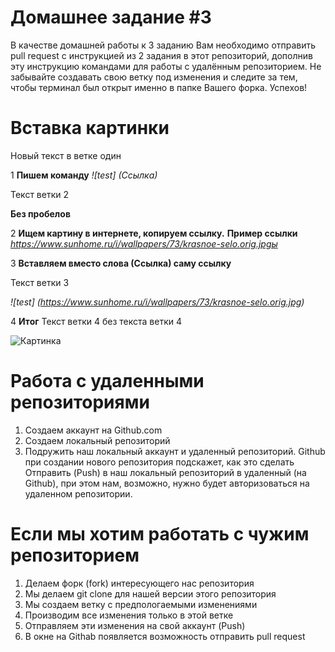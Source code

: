 # Домашнее задание #3

В качестве домашней работы к 3 заданию Вам необходимо отправить pull request с инструкцией из 2 задания в этот репозиторий, дополнив эту инструкцию командами для работы с удалённым репозиторием. Не забывайте создавать свою ветку под изменения и следите за тем, чтобы терминал был открыт именно в папке Вашего форка. Успехов!
# Вставка картинки 
Новый текст в ветке один

1 **Пишем команду**
*![test] (Ссылка)*

Текст ветки 2

**Без пробелов**

2 **Ищем картину в интернете, копируем ссылку.**
**Пример ссылки**
*https://www.sunhome.ru/i/wallpapers/73/krasnoe-selo.orig.jpgы*

3 **Вставляем вместо слова (Ссылка) саму ссылку**

Текст ветки 3


*![test] (https://www.sunhome.ru/i/wallpapers/73/krasnoe-selo.orig.jpg)*

4 **Итог**
Текст ветки 4
без текста ветки 4

![Картинка](https://www.sunhome.ru/i/wallpapers/73/krasnoe-selo.orig.jpg)

# Работа с удаленными репозиториями
1. Создаем аккаунт на Github.com
2. Создаем локальный репозиторий
3. Подружить наш локальный аккаунт и удаленный репозиторий. Github при создании нового репозитория подскажет, как это сделать
Отправить (Push) в наш локальный репозиторий в удаленный (на Github), при этом нам, возможно, нужно будет авторизоваться на удаленном репозитории.
# Если мы хотим работать с чужим репозиторием 
1. Делаем форк (fork) интересующего нас репозитория
2. Мы делаем git clone для нашей версии этого репозитория
3. Мы создаем ветку с предпологаемыми изменениями
4. Производим все изменения только в этой ветке
5. Отправляем эти изменения на свой аккаунт (Push) 
6. В окне на Githab появляется возможность отправить pull request